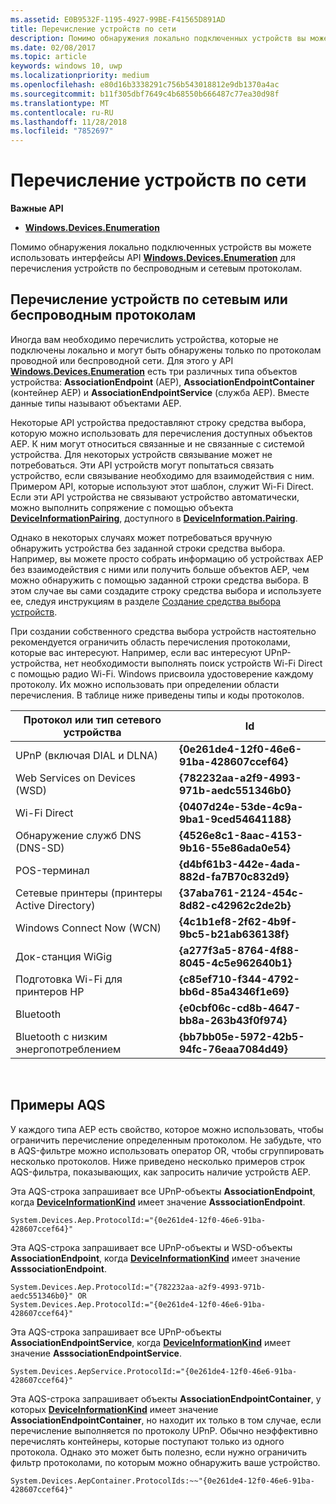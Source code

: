 ```yaml
---
ms.assetid: E0B9532F-1195-4927-99BE-F41565D891AD
title: Перечисление устройств по сети
description: Помимо обнаружения локально подключенных устройств вы можете использовать интерфейсы API Windows.Devices.Enumeration для перечисления устройств по беспроводным и сетевым протоколам.
ms.date: 02/08/2017
ms.topic: article
keywords: windows 10, uwp
ms.localizationpriority: medium
ms.openlocfilehash: e80d16b3338291c756b543018812e9db1370a4ac
ms.sourcegitcommit: b11f305dbf7649c4b68550b666487c77ea30d98f
ms.translationtype: MT
ms.contentlocale: ru-RU
ms.lasthandoff: 11/28/2018
ms.locfileid: "7852697"
---
```

# <a name="enumerate-devices-over-a-network"></a>Перечисление устройств по сети



**Важные API**

- [**Windows.Devices.Enumeration**](https://docs.microsoft.com/en-us/uwp/api/Windows.Devices.Enumeration)

Помимо обнаружения локально подключенных устройств вы можете использовать интерфейсы API [**Windows.Devices.Enumeration**](https://msdn.microsoft.com/library/windows/apps/BR225459) для перечисления устройств по беспроводным и сетевым протоколам.

## <a name="enumerating-devices-over-networked-or-wireless-protocols"></a>Перечисление устройств по сетевым или беспроводным протоколам

Иногда вам необходимо перечислить устройства, которые не подключены локально и могут быть обнаружены только по протоколам проводной или беспроводной сети. Для этого у API [**Windows.Devices.Enumeration**](https://msdn.microsoft.com/library/windows/apps/BR225459) есть три различных типа объектов устройства: **AssociationEndpoint** (AEP), **AssociationEndpointContainer** (контейнер AEP) и **AssociationEndpointService** (служба AEP). Вместе данные типы называют объектами AEP.

Некоторые API устройства предоставляют строку средства выбора, которую можно использовать для перечисления доступных объектов AEP. К ним могут относиться связанные и не связанные с системой устройства. Для некоторых устройств связывание может не потребоваться. Эти API устройств могут попытаться связать устройство, если связывание необходимо для взаимодействия с ним. Примером API, которые используют этот шаблон, служит Wi-Fi Direct. Если эти API устройства не связывают устройство автоматически, можно выполнить сопряжение с помощью объекта [**DeviceInformationPairing**](https://msdn.microsoft.com/library/windows/apps/Mt168396), доступного в [**DeviceInformation.Pairing**](https://msdn.microsoft.com/library/windows/apps/Dn705960).

Однако в некоторых случаях может потребоваться вручную обнаружить устройства без заданной строки средства выбора. Например, вы можете просто собрать информацию об устройствах AEP без взаимодействия с ними или получить больше объектов AEP, чем можно обнаружить с помощью заданной строки средства выбора. В этом случае вы сами создадите строку средства выбора и используете ее, следуя инструкциям в разделе [Создание средства выбора устройств](build-a-device-selector.md).

При создании собственного средства выбора устройств настоятельно рекомендуется ограничить область перечисления протоколами, которые вас интересуют. Например, если вас интересуют UPnP-устройства, нет необходимости выполнять поиск устройств Wi-Fi Direct с помощью радио Wi-Fi. Windows присвоила удостоверение каждому протоколу. Их можно использовать при определении области перечисления. В таблице ниже приведены типы и коды протоколов.

| Протокол или тип сетевого устройства              | Id                                         |
|----------------------------------------------|--------------------------------------------|
| UPnP (включая DIAL и DLNA)               | **{0e261de4-12f0-46e6-91ba-428607ccef64}** |
| Web Services on Devices (WSD)                | **{782232aa-a2f9-4993-971b-aedc551346b0}** |
| Wi-Fi Direct                                 | **{0407d24e-53de-4c9a-9ba1-9ced54641188}** |
| Обнаружение служб DNS (DNS-SD)               | **{4526e8c1-8aac-4153-9b16-55e86ada0e54}** |
| POS-терминал                             | **{d4bf61b3-442e-4ada-882d-fa7B70c832d9}** |
| Сетевые принтеры (принтеры Active Directory) | **{37aba761-2124-454c-8d82-c42962c2de2b}** |
| Windows Connect Now (WCN)                    | **{4c1b1ef8-2f62-4b9f-9bc5-b21ab636138f}** |
| Док-станция WiGig                                  | **{a277f3a5-8764-4f88-8045-4c5e962640b1}** |
| Подготовка Wi-Fi для принтеров HP           | **{c85ef710-f344-4792-bb6d-85a4346f1e69}** |
| Bluetooth                                    | **{e0cbf06c-cd8b-4647-bb8a-263b43f0f974}** |
| Bluetooth с низким энергопотреблением                                 | **{bb7bb05e-5972-42b5-94fc-76eaa7084d49}** |

 

## <a name="aqs-examples"></a>Примеры AQS

У каждого типа AEP есть свойство, которое можно использовать, чтобы ограничить перечисление определенным протоколом. Не забудьте, что в AQS-фильтре можно использовать оператор OR, чтобы сгруппировать несколько протоколов. Ниже приведено несколько примеров строк AQS-фильтра, показывающих, как запросить наличие устройств AEP.

Эта AQS-строка запрашивает все UPnP-объекты **AssociationEndpoint**, когда [**DeviceInformationKind**](https://msdn.microsoft.com/library/windows/apps/Dn948991) имеет значение **AsssociationEndpoint**.

``` syntax
System.Devices.Aep.ProtocolId:="{0e261de4-12f0-46e6-91ba-428607ccef64}"
```

Эта AQS-строка запрашивает все UPnP-объекты и WSD-объекты **AssociationEndpoint**, когда [**DeviceInformationKind**](https://msdn.microsoft.com/library/windows/apps/Dn948991) имеет значение **AsssociationEndpoint**.

``` syntax
System.Devices.Aep.ProtocolId:="{782232aa-a2f9-4993-971b-aedc551346b0}" OR
System.Devices.Aep.ProtocolId:="{0e261de4-12f0-46e6-91ba-428607ccef64}"
```

Эта AQS-строка запрашивает все UPnP-объекты **AssociationEndpointService**, когда [**DeviceInformationKind**](https://msdn.microsoft.com/library/windows/apps/Dn948991) имеет значение **AsssociationEndpointService**.

``` syntax
System.Devices.AepService.ProtocolId:="{0e261de4-12f0-46e6-91ba-428607ccef64}"
```

Эта AQS-строка запрашивает объекты **AssociationEndpointContainer**, у которых [**DeviceInformationKind**](https://msdn.microsoft.com/library/windows/apps/Dn948991) имеет значение **AssociationEndpointContainer**, но находит их только в том случае, если перечисление выполняется по протоколу UPnP. Обычно неэффективно перечислять контейнеры, которые поступают только из одного протокола. Однако это может быть полезно, если нужно ограничить фильтр протоколами, по которым можно обнаружить ваше устройство.

``` syntax
System.Devices.AepContainer.ProtocolIds:~~"{0e261de4-12f0-46e6-91ba-428607ccef64}"
```

 

 
